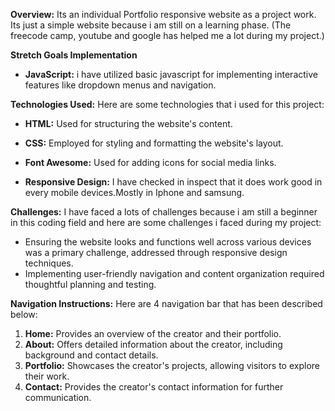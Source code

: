 **Overview:**
 Its an individual Portfolio responsive website as a project work. Its just a simple website because i am still on a learning phase. 
 (The freecode camp, youtube and google has helped me a lot during my project.)

 
 **Stretch Goals Implementation**
- **JavaScript:**  i have  utilized basic javascript  for implementing interactive features like dropdown menus and navigation.
 

**Technologies Used:**
Here are some technologies that i used for this project:
- **HTML:** Used for structuring the website's content.
- **CSS:** Employed for styling and formatting the website's layout.

- **Font Awesome:** Used for adding icons for social media links.
- **Responsive Design:** I have checked in inspect that it does work good in every mobile devices.Mostly in Iphone and samsung.

**Challenges:**
I have faced a lots of challenges because i am still a beginner in this coding field and here are some challenges i faced during my project:
- Ensuring the website looks and functions well across various devices was a primary challenge, addressed through responsive design techniques.
- Implementing user-friendly navigation and content organization required thoughtful planning and testing.

**Navigation Instructions:**
Here are 4 navigation bar that has been described below:
1. **Home:** Provides an overview of the creator and their portfolio.
2. **About:** Offers detailed information about the creator, including background and contact details.
3. **Portfolio:** Showcases the creator's projects, allowing visitors to explore their work.
4. **Contact:** Provides the creator's contact information for further communication.
